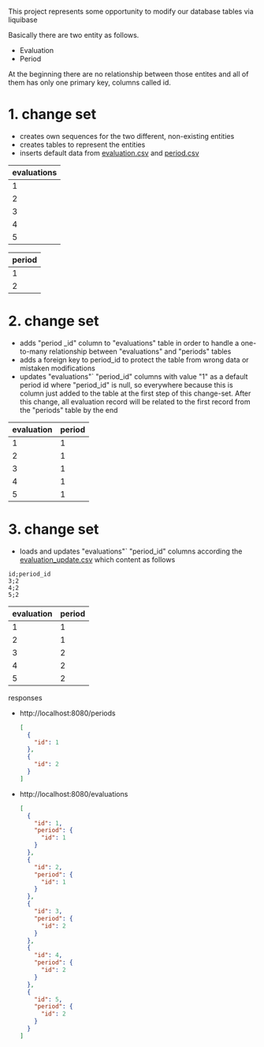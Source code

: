 This project represents some opportunity to modify our database tables via liquibase

Basically there are two entity as follows.

* Evaluation
* Period

At the beginning there are no relationship between those entites and all of them has only one primary key, columns called id. 

# 1. change set
* creates own sequences for the two different, non-existing entities
* creates tables to represent the entities
* inserts default data from [evaluation.csv](src/main/resources/db/data/evaluation.csv) and [period.csv](src/main/resources/db/data/period.csv)

| evaluations |
|---|
|1|
|2|
|3|
|4|
|5|

| period |
|---|
|1|
|2|

# 2. change set
* adds "period _id" column to "evaluations" table in order to handle a one-to-many relationship between "evaluations" and "periods" tables
* adds a foreign key to period_id to protect the table from wrong data or mistaken modifications
* updates "evaluations"` "period_id" columns with value "1" as a default period id where "period_id" is null, so everywhere because this is column just added to the table at the first step of this change-set. After this change, all evaluation record will be related to the first record from the "periods" table by the end

| evaluation | period |
|---|---|
|1|1|
|2|1|
|3|1|
|4|1|
|5|1|

# 3. change set
* loads and updates "evaluations"` "period_id" columns according the [evaluation_update.csv](src/main/resources/db/data/evaluation_update.csv) which content as follows
```
id;period_id
3;2
4;2
5;2
```

| evaluation | period |
|---|---|
|1|1|
|2|1|
|3|2|
|4|2|
|5|2|

responses

* http://localhost:8080/periods
    ```json
    [
      {
        "id": 1
      },
      {
        "id": 2
      }
    ]
    ```
* http://localhost:8080/evaluations
    ```json
    [
      {
        "id": 1,
        "period": {
          "id": 1
        }
      },
      {
        "id": 2,
        "period": {
          "id": 1
        }
      },
      {
        "id": 3,
        "period": {
          "id": 2
        }
      },
      {
        "id": 4,
        "period": {
          "id": 2
        }
      },
      {
        "id": 5,
        "period": {
          "id": 2
        }
      }
    ]
    ```